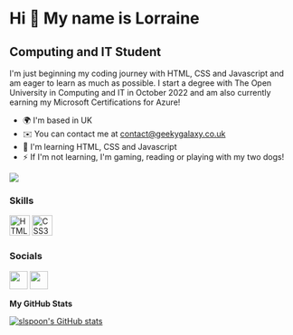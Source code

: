 Hi 👋 My name is Lorraine
=========================

Computing and IT Student
------------------------

I'm just beginning my coding journey with HTML, CSS and Javascript and am eager to learn as much as possible. I start a degree with The Open University in Computing and IT in October 2022 and am also currently earning my Microsoft Certifications for Azure!

* 🌍  I'm based in UK
* ✉️  You can contact me at [contact@geekygalaxy.co.uk](mailto:contact@geekygalaxy.co.uk)
* 🧠  I'm learning HTML, CSS and Javascript
* ⚡  If I'm not learning, I'm gaming, reading or playing with my two dogs!

<a href="https://www.twitter.com/geekylorraine" target="_blank" rel="noreferrer"><img
src="https://img.shields.io/twitter/follow/geekylorraine?logo=twitter&style=for-the-badge&color=6366f1&labelColor=171717"
/></a>
### Skills

<p align="left">
<a href="https://developer.mozilla.org/en-US/docs/Glossary/HTML5" target="_blank" rel="noreferrer"><img src="https://raw.githubusercontent.com/danielcranney/readme-generator/main/public/icons/skills/html5-colored.svg" width="36" height="36" alt="HTML5" /></a>
<a href="https://www.w3.org/TR/CSS/#css" target="_blank" rel="noreferrer"><img src="https://raw.githubusercontent.com/danielcranney/readme-generator/main/public/icons/skills/css3-colored.svg" width="36" height="36" alt="CSS3" /></a>
</p>

### Socials

<p align="left"> <a href="https://www.github.com/slspoon" target="_blank" rel="noreferrer"><img src="https://raw.githubusercontent.com/danielcranney/readme-generator/main/public/icons/socials/github.svg" width="32" height="32" /></a> <a href="https://www.twitter.com/geekylorraine" target="_blank" rel="noreferrer"><img src="https://raw.githubusercontent.com/danielcranney/readme-generator/main/public/icons/socials/twitter.svg" width="32" height="32" /></a></p>

<b>My GitHub Stats</b>

<a href="http://www.github.com/slspoon"><img src="https://github-readme-stats.vercel.app/api?username=slspoon&show_icons=true&hide=&count_private=true&title_color=6366f1&text_color=ffffff&icon_color=6366f1&bg_color=171717&hide_border=true&show_icons=true" alt="slspoon's GitHub stats" /></a>

<script type='text/javascript' src='https://storage.ko-fi.com/cdn/widget/Widget_2.js'></script><script type='text/javascript'>kofiwidget2.init('Support Me on Ko-fi', '#6366f1', 'U6U4S4WV');kofiwidget2.draw();</script> 
